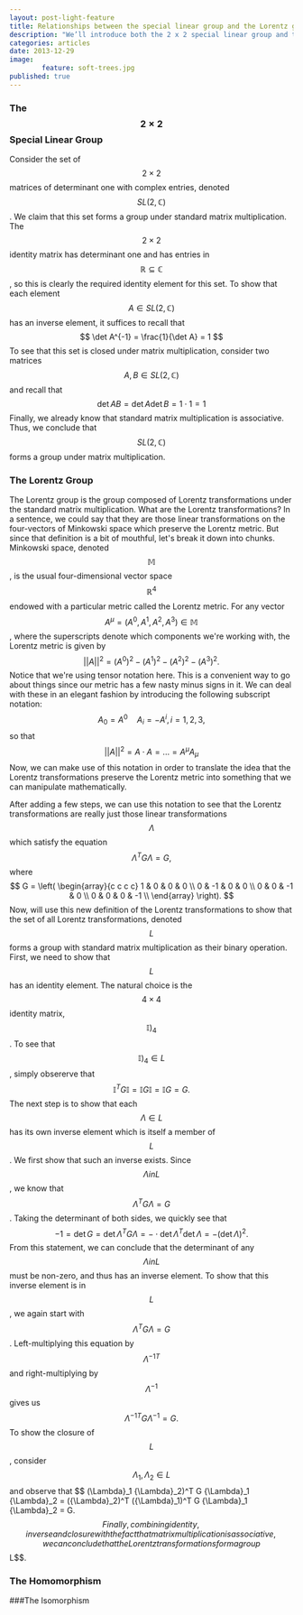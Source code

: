 ```yaml
---
layout: post-light-feature
title: Relationships between the special linear group and the Lorentz group
description: "We’ll introduce both the 2 x 2 special linear group and the Lorentz group. We'll also show some close relationships between between these two groups which have important physical implications."
categories: articles
date: 2013-12-29
image: 
        feature: soft-trees.jpg
published: true
---
```


### The $$ 2 \times 2 $$ Special Linear Group

Consider the set of $$ 2 \times 2 $$ matrices of determinant one with complex entries, denoted $$ SL(2, \mathbb{C}) $$. We claim that this set forms a group under standard matrix multiplication. The $$ 2 \times 2 $$ identity matrix has determinant one and has entries in $$ \mathbb{R} \subseteq \mathbb{C} $$, so this is clearly the required identity element for this set. To show that each element $$ A \in SL(2, \mathbb{C}) $$ has an inverse element, it suffices to recall that 
$$ 
\det A^{-1} = \frac{1}{\det A} = 1
$$
To see that this set is closed under matrix multiplication, consider two matrices $$ A, B \in SL(2, \mathbb{C}) $$ and recall that 
$$ 
\det A B = \det A \det B = 1 \cdot 1 = 1 
$$
Finally, we already know that standard matrix multiplication is associative. Thus, we conclude that $$ SL(2, \mathbb{C})$$ forms a group under matrix multiplication. 

### The Lorentz Group

The Lorentz group is the group composed of Lorentz transformations under the standard matrix multiplication. What are the Lorentz transformations? In a sentence, we could say that they are those linear transformations on the four-vectors of Minkowski space which preserve the Lorentz metric. But since that definition is a bit of mouthful, let's break it down into chunks. Minkowski space, denoted $$\mathbb{M}$$, is the usual four-dimensional vector space $$\mathbb{R}^4$$ endowed with a particular metric called the Lorentz metric. For any vector $$A^{\mu} = (A^0, A^1, A^2, A^3) \in \mathbb{M}$$, where the superscripts denote which components we're working with, the Lorentz metric is given by 
$$
||A||^2 = (A^0)^2 - (A^1)^2 -(A^2)^2 -(A^3)^2.
$$
Notice that we're using tensor notation here. This is a convenient way to go about things since our metric has a few nasty minus signs in it. We can deal with these in an elegant fashion by introducing the following subscript notation:
$$ 
A_0 = A^0 \quad A_i = -A^i, i = 1, 2, 3,
$$
so that 
$$
||A||^2 = A \cdot A = ... = A^{\mu} A_{\mu} 
$$
Now, we can make use of this notation in order to translate the idea that the Lorentz transformations preserve the Lorentz metric into something that we can manipulate mathematically. 

After adding a few steps, we can use this notation to see that the Lorentz transformations are really just those linear transformations $$\Lambda$$ which satisfy the equation 
$$
{\Lambda}^T G \Lambda = G,
$$
where 
$$
G = 
	\left(
		\begin{array}{c c c c}
		1 &  0 &  0 &  0 \\
		0 & -1 &  0 &  0 \\
		0 & 0  & -1 &  0 \\
		0 & 0  &  0 & -1 \\
		\end{array}
	\right).
$$
Now, will use this new definition of the Lorentz transformations to show that the set of all Lorentz transformations, denoted $$L$$ forms a group with standard matrix multiplication as their binary operation. First, we need to show that $$L$$ has an identity element. The natural choice is the $$4\times4$$ identity matrix, $$\mathbb{I})_4$$. To see that $$\mathbb{I})_4 \in L$$, simply obsererve that 
$$
\mathbb{I}^TG\mathbb{I} = \mathbb{I}G\mathbb{I} = \mathbb{I}G = G.
$$
The next step is to show that each $$\Lambda \in L$$ has its own inverse element which is itself a member of $$L$$. We first show that such an inverse exists. Since $$\Lambda in L$$, we know that $${\Lambda}^TG\Lambda = G$$. Taking the determinant of both sides, we quickly see that 
$$
-1 = \det G = \det {\Lambda}^TG\Lambda = - \cdot \det {\Lambda}^T \det \Lambda = -\left( \det \Lambda \right)^2. 
$$
From this statement, we can conclude that the determinant of any $$\Lambda in L$$ must be non-zero, and thus has an inverse element. To show that this inverse element is in $$L$$, we again start with $${\Lambda}^TG\Lambda = G$$. Left-multiplying this equation by $${{\Lambda}^{-1}}^T$$ and right-multiplying by $${\Lambda}^{-1}$$ gives us 
$$
{{\Lambda}^{-1}}^T G {\Lambda}^{-1} = G.
$$
To show the closure of $$L$$, consider $${\Lambda}_1, {\Lambda}_2 \in L$$ and observe that 
$$
(\Lambda}_1 {\Lambda}_2)^T G {\Lambda}_1 {\Lambda}_2 = ({\Lambda}_2)^T ({\Lambda}_1)^T G {\Lambda}_1 {\Lambda}_2 = G.
$$
Finally, combining identity, inverse and closure with the fact that matrix multiplication is associative, we can conclude that the Lorentz transformations form a group $$L$$.




### The Homomorphism

###The Isomorphism

